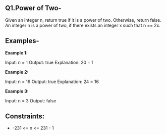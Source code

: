 Q1.Power of Two-
-

Given an integer n, return true if it is a power of two. Otherwise, 
return false.
An integer n is a power of two, if there exists an integer x 
such that n == 2x.

Examples-
-

**Example 1:**

Input: n = 1
Output: true
Explanation: 20 = 1

**Example 2:**

Input: n = 16
Output: true
Explanation: 24 = 16

**Example 3:**

Input: n = 3
Output: false

Constraints:
-
   
   - -231 <= n <= 231 - 1

 

   
